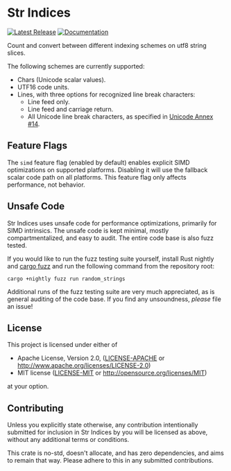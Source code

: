 # Str Indices

[![Latest Release][crates-io-badge]][crates-io-url]
[![Documentation][docs-rs-img]][docs-rs-url]

Count and convert between different indexing schemes on utf8 string slices.

The following schemes are currently supported:

* Chars (Unicode scalar values).
* UTF16 code units.
* Lines, with three options for recognized line break characters:
    * Line feed only.
    * Line feed and carriage return.
    * All Unicode line break characters, as specified in [Unicode Annex #14](https://www.unicode.org/reports/tr14/).


## Feature Flags

The `simd` feature flag (enabled by default) enables explicit SIMD
optimizations on supported platforms.  Disabling it will use the
fallback scalar code path on all platforms.  This feature flag only
affects performance, not behavior.


## Unsafe Code

Str Indices uses unsafe code for performance optimizations, primarily
for SIMD intrinsics.  The unsafe code is kept minimal, mostly
compartmentalized, and easy to audit.  The entire code base is also fuzz
tested.

If you would like to run the fuzz testing suite yourself, install Rust
nightly and [cargo fuzz](https://github.com/rust-fuzz/cargo-fuzz/)
and run the following command from the repository root:

```
cargo +nightly fuzz run random_strings
```

Additional runs of the fuzz testing suite are very much appreciated, as
is general auditing of the code base.  If you find any unsoundness,
_please_ file an issue!


## License

This project is licensed under either of

 * Apache License, Version 2.0, ([LICENSE-APACHE](LICENSE-APACHE) or
   http://www.apache.org/licenses/LICENSE-2.0)
 * MIT license ([LICENSE-MIT](LICENSE-MIT) or
   http://opensource.org/licenses/MIT)

at your option.


## Contributing

Unless you explicitly state otherwise, any contribution intentionally
submitted for inclusion in Str Indices by you will be licensed as above,
without any additional terms or conditions.

This crate is no-std, doesn't allocate, and has zero dependencies, and
aims to remain that way.  Please adhere to this in any submitted
contributions.


[crates-io-badge]: https://img.shields.io/crates/v/str_indices.svg
[crates-io-url]: https://crates.io/crates/str_indices
[docs-rs-img]: https://docs.rs/str_indices/badge.svg
[docs-rs-url]: https://docs.rs/str_indices
